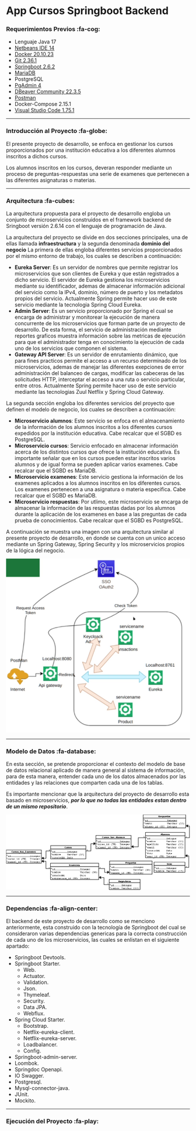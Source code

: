 # App Cursos Springboot Backend

### Requerimientos Previos :fa-cog:

- Lenguaje Java 17
- [Netbeans IDE 14](https://netbeans.apache.org/download/index.html)
- [Docker 20.10.23](https://www.docker.com/products/docker-desktop/)
- [Git 2.36.1](https://git-scm.com/downloads/)
- [Springboot 2.6.2](https://plugins.netbeans.apache.org/catalogue/?id=4)
- [MariaDB](https://mariadb.org/download/)
- PostgreSQL 
- [PgAdmin 4](https://www.pgadmin.org/download/)
- [DBeaver Community 22.3.5](https://dbeaver.io/download/)
- [Postman](https://www.postman.com/downloads/)
- Docker-Compose 2.15.1
- [Visual Studio Code 1.75.1](https://code.visualstudio.com/download)

------------

### Introducción al Proyecto :fa-globe:

El presente proyecto de desarrollo, se enfoca en gestionar los cursos proporcionados por una institución educativa a los diferentes alumnos inscritos a dichos cursos. 

Los alumnos inscritos en los cursos, deveran responder mediante un proceso de preguntas-respuestas una serie de examenes que pertenecen a las diferentes asignaturas o materias.

------------

### Arquitectura :fa-cubes:

La arquitectura propuesta para el proyecto de desarrollo engloba un conjunto de microservicios construidos en el framework backend de Sringboot versión 2.6.14 con el lenguaje de programación de Java.

La arquitectura del proyecto se divide en dos secciones principales, una de ellas llamada **infraestructura** y la segunda denominada **dominio del negocio** La primera de ellas engloba diferentes servicios proporcionados por el mismo entorno de trabajo, los cuales se describen a continuación:

- **Eureka Server**: Es un servidor de nombres que permite registrar los microservicios que son clientes de Eureka y que están registrados a dicho servicio. El servidor de Eureka gestiona los microservicios mediante su identificador, ademas de almacenar información adicional del servicio como la IPv4, dominio, número de puerto y los metadatos propios del servicio. Actualmente Spring permite hacer uso de este servicio mediante la tecnologia Spring Cloud Eureka.
- **Admin Server**: Es un servicio proporcionado por Spring el cual se encarga de administrar y monitorear la ejecución de manera concurrente de los microservicios que forman parte de un proyecto de desarrollo. De esta forma, el servicio de administración mediante reportes graficos muestra información sobre las metricas de ejecución para que el administrador tenga en conocimiento la ejecución de cada uno de los servicios que componen el sistema.
- **Gateway API Server**: Es un servidor de enrutamiento dinámico, que para fines practicos permite el acceso a un recurso determinado de los microservicios, ademas de manejar las diferentes exepciones de error administración del balanceo de cargas, modificar las cabeceras de las solicitudes HTTP, interceptar el acceso a una ruta o servicio particular, entre otros. Actualmente Spring permite hacer uso de este servicio mediante las tecnologias Zuul Netflix y Spring Cloud Gateway.

La segunda sección engloba los diferentes servicios del proyecto que definen el modelo de negocio, los cuales se describen a continuación:

- **Microservicio alumnos**: Este servicio se enfoca en el almacenamiento de la información de los alumnos inscritos a los diferentes cursos expedidos por la institución educativa. Cabe recalcar que el SGBD es PostgreSQL.
- **Microservicio cursos**: Servicio enfocado en almacenar información acerca de los distintos cursos que ofrece la institución educativa. Es importante señalar que en los cursos pueden estar inscritos varios alumnos y de igual forma se pueden aplicar varios examenes. Cabe recalcar que el SGBD es MariaDB.
- **Microservicio examenes**: Este servicio gestiona la información de los examenes aplicados a los alumnos inscritos en los diferentes cursos. Los examenes pertenecen a una asignatura o materia especifica. Cabe recalcar que el SGBD es MariaDB.
- **Microservicio respuestas**: Por utlimo, este microservicio se encarga de almacenar la información de las respuestas dadas por los alumnos durante la aplicación de los examenes en base a las preguntas de cada prueba de conocimientos. Cabe recalcar que el SGBD es PostgreSQL.

A continuación se muestra una imagen con una arquitectura similar al presente proyecto de desarrollo, en donde se cuenta con un unico acceso mediante un Spring Gateway, Spring Security y los microservicios propios de la lógica del negocio.

![](https://raw.githubusercontent.com/CarlosOteroGitHub/SpringBoot_Java_CoursesProject/master/doc/images/8.%20Arquitectura%20de%20Acceso%20y%20Seguridad.PNG)

------------

### Modelo de Datos :fa-database:

En esta sección, se pretende proporcionar el contexto del modelo de base de datos relacional aplicado de manera general al sistema de información, para de esta manera, entender cada uno de los datos almacenados por las entidades y las relaciones que comparten cada una de los tablas. 

Es importante mencionar que la arquitectura del proyecto de desarrollo esta basado en microservicios, ___por lo que no todas las entidades estan dentro de un mismo repositorio___. 

![](https://raw.githubusercontent.com/CarlosOteroGitHub/SpringBoot_Java_CoursesProject/master/doc/modelo%20BD/data_base.png)

------------

### Dependencias :fa-align-center:

El backend de este proyecto de desarrollo como se menciono anteriormente, esta construido con la tecnología de Springboot del cual se consideraron varias dependencias genericas para la correcta construcción de cada uno de los microservicios, las cuales se enlistan en el siguiente apartado:

+ Springboot Devtools.
+ Springboot Starter.
	+ Web.
	+ Actuator.
	+ Validation.
	+ Json.
	+ Thymeleaf.
	+ Security.
	+ Data JPA.
	+ Webflux.
+ Spring Cloud Starter. 
	+ Bootstrap.
	+ Netflix-eureka-client.
	+ Netflix-eureka-server.
	+ Loadbalancer.
	+ Config.
+ Springboot-admin-server.
+ Loombok.
+ Springdoc Openapi.
+ IO Swagger.
+ Postgresql.
+ Mysql-connector-java.
+ JUnit.
+ Mockito.

------------

### Ejecución del Proyecto :fa-play: